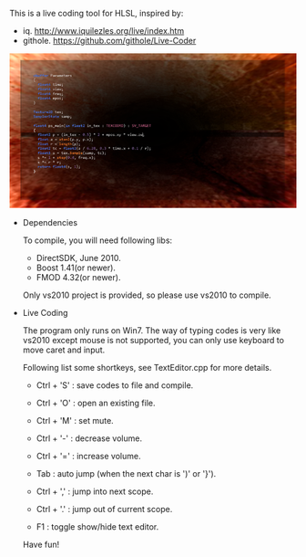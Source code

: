 This is a live coding tool for HLSL, inspired by:

  - iq. http://www.iquilezles.org/live/index.htm
  - githole. https://github.com/githole/Live-Coder

![screenshot](https://github.com/atyuwen/hlsl_live_coding/raw/master/snap.png)

+ Dependencies

  To compile, you will need following libs:

    - DirectSDK, June 2010.
    - Boost 1.41(or newer).
    - FMOD 4.32(or newer).

  Only vs2010 project is provided, so please use vs2010 to compile.


+ Live Coding

  The program only runs on Win7. The way of typing codes is very like vs2010 except mouse is not supported, you can only use keyboard to move caret and input.

  Following list some shortkeys, see TextEditor.cpp for more details.

    - Ctrl + 'S' : save codes to file and compile.
    - Ctrl + 'O' : open an existing file.
    - Ctrl + 'M' : set mute.
    - Ctrl + '-' : decrease volume.
    - Ctrl + '=' : increase volume.

    - Tab        : auto jump (when the next char is ')' or '}').
    - Ctrl + ',' : jump into next scope.
    - Ctrl + '.' : jump out of current scope.
	
    - F1         : toggle show/hide text editor.

  Have fun!
